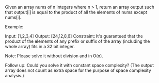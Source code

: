 Given an array nums of n integers where n > 1, return an array output such that output[i] is equal to the product of all the elements of nums except nums[i].

Example:

Input: [1,2,3,4]
Output: [24,12,8,6]
Constraint: It's guaranteed that the product of the elements of any prefix or suffix of the array (including the whole array) fits in a 32 bit integer.

Note: Please solve it without division and in O(n).

Follow up:
Could you solve it with constant space complexity? (The output array does not count as extra space for the purpose of space complexity analysis.)
